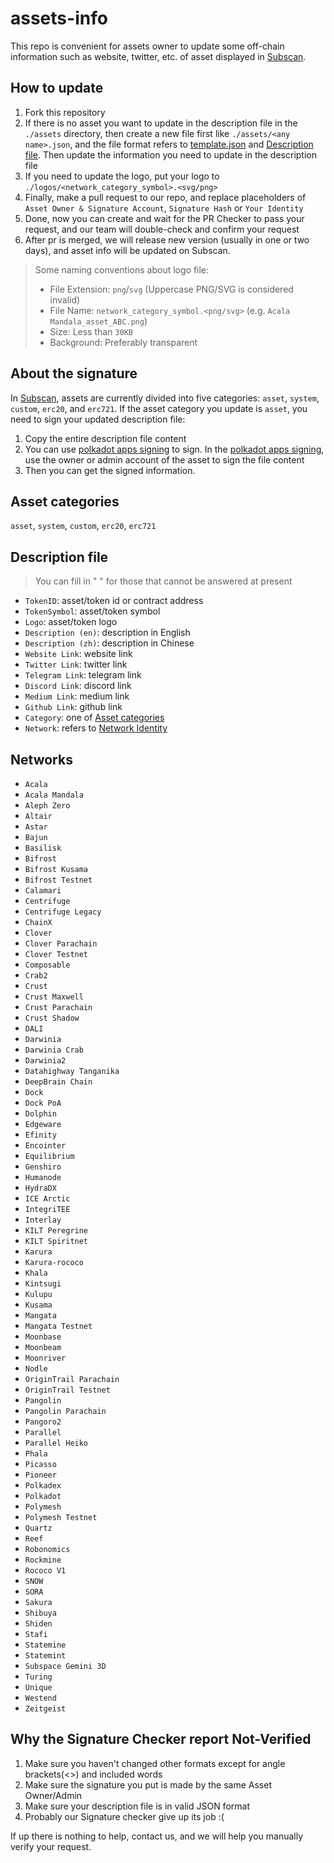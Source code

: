 # assets-info

This repo is convenient for assets owner to update some off-chain information such as website, twitter, etc. of asset displayed in [Subscan](https://darwinia.subscan.io/assets).

## How to update

1. Fork this repository
2. If there is no asset you want to update in the description file in the `./assets` directory, then create a new file first like `./assets/<any name>.json`, and the file format refers to [template.json](./assets/template.json) and [Description file](#description-file). Then update the information you need to update in the description file
3. If you need to update the logo, put your logo to `./logos/<network_category_symbol>.<svg/png>`
4. Finally, make a pull request to our repo, and replace placeholders of `Asset Owner & Signature Account`, `Signature Hash` or `Your Identity`
5. Done, now you can create and wait for the PR Checker to pass your request, and our team will double-check and confirm your request
6. After pr is merged, we will release new version (usually in one or two days), and asset info will be updated on Subscan.

> Some naming conventions about logo file:
>
> - File Extension: `png`/`svg` (Uppercase PNG/SVG is considered invalid)
> - File Name: `network_category_symbol.<png/svg>` (e.g. `Acala Mandala_asset_ABC.png`)
> - Size: Less than `30KB`
> - Background: Preferably transparent

## About the signature

In [Subscan](https://darwinia.subscan.io/assets), assets are currently divided into five categories: `asset`, `system`, `custom`, `erc20`, and `erc721`. If the asset category you update is `asset`, you need to sign your updated description file:

1. Copy the entire description file content
2. You can use [polkadot apps signing](https://polkadot.js.org/apps/#/signing) to sign. In the [polkadot apps signing](https://polkadot.js.org/apps/#/signing), use the owner or admin account of the asset to sign the file content
3. Then you can get the signed information.

## Asset categories

`asset`, `system`, `custom`, `erc20`, `erc721`

## Description file

> You can fill in " " for those that cannot be answered at present

- `TokenID`: asset/token id or contract address
- `TokenSymbol`: asset/token symbol
- `Logo`: asset/token logo
- `Description (en)`: description in English
- `Description (zh)`: description in Chinese
- `Website Link`: website link
- `Twitter Link`: twitter link
- `Telegram Link`: telegram link
- `Discord Link`: discord link
- `Medium Link`: medium link
- `Github Link`: github link
- `Category`: one of [Asset categories](#asset-categories)
- `Network`: refers to [Network Identity](#networks)

## Networks

- `Acala`
- `Acala Mandala`
- `Aleph Zero`
- `Altair`
- `Astar`
- `Bajun`
- `Basilisk`
- `Bifrost`
- `Bifrost Kusama`
- `Bifrost Testnet`
- `Calamari`
- `Centrifuge`
- `Centrifuge Legacy`
- `ChainX`
- `Clover`
- `Clover Parachain`
- `Clover Testnet`
- `Composable`
- `Crab2`
- `Crust`
- `Crust Maxwell`
- `Crust Parachain`
- `Crust Shadow`
- `DALI`
- `Darwinia`
- `Darwinia Crab`
- `Darwinia2`
- `Datahighway Tanganika`
- `DeepBrain Chain`
- `Dock`
- `Dock PoA`
- `Dolphin`
- `Edgeware`
- `Efinity`
- `Encointer`
- `Equilibrium`
- `Genshiro`
- `Humanode`
- `HydraDX`
- `ICE Arctic`
- `IntegriTEE`
- `Interlay`
- `KILT Peregrine`
- `KILT Spiritnet`
- `Karura`
- `Karura-rococo`
- `Khala`
- `Kintsugi`
- `Kulupu`
- `Kusama`
- `Mangata`
- `Mangata Testnet`
- `Moonbase`
- `Moonbeam`
- `Moonriver`
- `Nodle`
- `OriginTrail Parachain`
- `OriginTrail Testnet`
- `Pangolin`
- `Pangolin Parachain`
- `Pangoro2`
- `Parallel`
- `Parallel Heiko`
- `Phala`
- `Picasso`
- `Pioneer`
- `Polkadex`
- `Polkadot`
- `Polymesh`
- `Polymesh Testnet`
- `Quartz`
- `Reef`
- `Robonomics`
- `Rockmine`
- `Rococo V1`
- `SNOW`
- `SORA`
- `Sakura`
- `Shibuya`
- `Shiden`
- `Stafi`
- `Statemine`
- `Statemint`
- `Subspace Gemini 3D`
- `Turing`
- `Unique`
- `Westend`
- `Zeitgeist`

## Why the Signature Checker report **Not-Verified**

1. Make sure you haven't changed other formats except for angle brackets(\<\>) and included words
2. Make sure the signature you put is made by the same Asset Owner/Admin
3. Make sure your description file is in valid JSON format
4. Probably our Signature checker give up its job :(

If up there is nothing to help, contact us, and we will help you manually verify your request.
